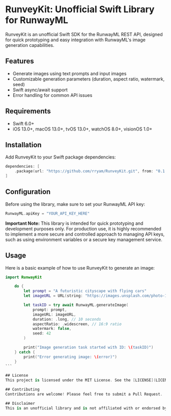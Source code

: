 # RunveyKit: Unofficial Swift Library for RunwayML

RunveyKit is an unofficial Swift SDK for the RunwayML REST API, designed for quick prototyping and easy integration with RunwayML's image generation capabilities.

## Features

- Generate images using text prompts and input images
- Customizable generation parameters (duration, aspect ratio, watermark, seed)
- Swift async/await support
- Error handling for common API issues

## Requirements

- Swift 6.0+
- iOS 13.0+, macOS 13.0+, tvOS 13.0+, watchOS 8.0+, visionOS 1.0+

## Installation

Add RunveyKit to your Swift package dependencies:

```swift
dependencies: [
    .package(url: "https://github.com/rryam/RunveyKit.git", from: "0.1.0")
]
```

## Configuration

Before using the library, make sure to set your RunwayML API key:

```swift
RunwayML.apiKey = "YOUR_API_KEY_HERE"
```

**Important Note:** This library is intended for quick prototyping and development purposes only. For production use, it is highly recommended to implement a more secure and controlled approach to managing API keys, such as using environment variables or a secure key management service.

## Usage

Here is a basic example of how to use RunveyKit to generate an image:

````swift
import RunwayKit

    do {
        let prompt = "A futuristic cityscape with flying cars"
        let imageURL = URL(string: "https://images.unsplash.com/photo-1542051841857-5f90071e7989?q=80&w=3270&auto=format&fit=crop&ixlib=rb-4.0.3&ixid=M3wxMjA3fDB8MHxwaG90by1wYWdlfHx8fGVufDB8fHx8fA%3D%3D")!

        let taskID = try await RunwayML.generateImage(
            prompt: prompt,
            imageURL: imageURL,
            duration: .long, // 10 seconds
            aspectRatio: .widescreen, // 16:9 ratio
            watermark: false,
            seed: 42
        )

        print("Image generation task started with ID: \(taskID)")
    } catch {
        print("Error generating image: \(error)")
    }
```

## License
This project is licensed under the MIT License. See the [LICENSE](LICENSE) file for details.

## Contributing
Contributions are welcome! Please feel free to submit a Pull Request.

## Disclaimer
This is an unofficial library and is not affiliated with or endorsed by RunwayML.
````
